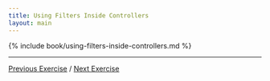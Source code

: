```yaml
---
title: Using Filters Inside Controllers
layout: main
---
```


{% include book/using-filters-inside-controllers.md %}

---

[Previous Exercise](ex10.html) / [Next Exercise](ex12.html)